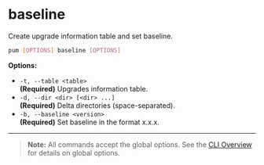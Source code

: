 # baseline

Create upgrade information table and set baseline.

```sh
pum [OPTIONS] baseline [OPTIONS]
```

**Options:**

- `-t, --table <table>`  
  **(Required)** Upgrades information table.
- `-d, --dir <dir> [<dir> ...]`  
  **(Required)** Delta directories (space-separated).
- `-b, --baseline <version>`  
  **(Required)** Set baseline in the format x.x.x.

---

> **Note:**
> All commands accept the global options. See the [CLI Overview](../cli.md) for details on global options.
